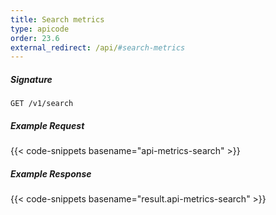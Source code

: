 ```yaml
---
title: Search metrics
type: apicode
order: 23.6
external_redirect: /api/#search-metrics
---
```


##### Signature
`GET /v1/search`
##### Example Request
{{< code-snippets basename="api-metrics-search" >}}
##### Example Response
{{< code-snippets basename="result.api-metrics-search" >}}
